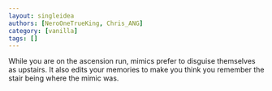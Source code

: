 ```yaml
---
layout: singleidea
authors: [NeroOneTrueKing, Chris_ANG]
category: [vanilla]
tags: []
---
```

While you are on the ascension run, mimics prefer to disguise themselves as upstairs. It also edits your memories to make you think you remember the stair being where the mimic was.
